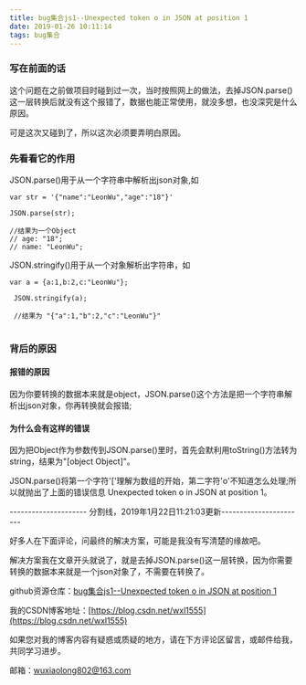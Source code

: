 ```yaml
---
title: bug集合js1--Unexpected token o in JSON at position 1
date: 2019-01-26 10:11:14
tags: bug集合
---
```


### 写在前面的话

这个问题在之前做项目时碰到过一次，当时按照网上的做法，去掉JSON.parse()这一层转换后就没有这个报错了，数据也能正常使用，就没多想，也没深究是什么原因。

可是这次又碰到了，所以这次必须要弄明白原因。

### 先看看它的作用
JSON.parse()用于从一个字符串中解析出json对象,如

```
var str = '{"name":"LeonWu","age":"18"}'

JSON.parse(str);

//结果为一个Object
// age: "18";
// name: "LeonWu";
```
JSON.stringify()用于从一个对象解析出字符串，如

```
var a = {a:1,b:2,c:"LeonWu"};
 
 JSON.stringify(a);
 
 //结果为 "{"a":1,"b":2,"c":"LeonWu"}"
 
```
### 背后的原因
#### 报错的原因
  
因为你要转换的数据本来就是object，JSON.parse()这个方法是把一个字符串解析出json对象，你再转换就会报错;

#### 为什么会有这样的错误

因为把Object作为参数传到JSON.parse()里时，首先会默利用toString()方法转为string，结果为"[object Object]"。

JSON.parse()将第一个字符'['理解为数组的开始，第二字符'o'不知道怎么处理;所以就抛出了上面的错误信息 Unexpected token o in JSON at position 1。


--------------------- 分割线，2019年1月22日11:21:03更新-----------------------

好多人在下面评论，问最终的解决方案，可能是我没有写清楚的缘故吧。

解决方案我在文章开头就说了，就是去掉JSON.parse()这一层转换，因为你需要转换的数据本来就是一个json对象了，不需要在转换了。



github资源仓库：[bug集合js1--Unexpected token o in JSON at position 1](https://github.com/LeonWuV/FE-blog-repository/blob/master/%E5%BC%80%E5%8F%91bug%E9%9B%86%E5%90%88/bug%E9%9B%86%E5%90%88js1--Unexpected%20token%20o%20in%20JSON%20at%20position%201.md)

我的CSDN博客地址：[https://blog.csdn.net/wxl1555](https://blog.csdn.net/wxl1555)

如果您对我的博客内容有疑惑或质疑的地方，请在下方评论区留言，或邮件给我，共同学习进步。

邮箱：wuxiaolong802@163.com
